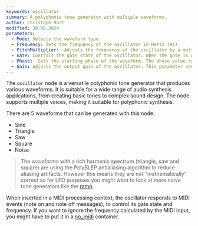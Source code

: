 ```yaml
---
keywords: oscillator
summary: A polyphonic tone generator with multiple waveforms.
author: Christoph Hart
modified: 30.05.2024
parameters: 
  - Mode: Selects the waveform type.
  - Frequency: Sets the frequency of the oscillator in Hertz (Hz).
  - PitchMultiplier:  Adjusts the frequency of the oscillator by a multiplier. This parameter allows for harmonically related frequencies or other musical intervals by multiplying the base frequency.
  - Gate: Controls the gate state of the oscillator. When the gate is on (value 1.0), the oscillator is active and produces sound. When the gate is off (value 0.0), the
  - Phase:  Sets the starting phase of the waveform. The phase value ranges from 0.0 to 1.0, representing a full cycle of the waveform.
  - Gain: Adjusts the output gain of the oscillator. This parameter controls the amplitude of the generated waveform, ranging from 0.0 (silent) to 1.0 (full volume).
---
```


The `oscillator` node is a versatile polyphonic tone generator that produces various waveforms. It is suitable for a wide range of audio synthesis applications, from creating basic tones to complex sound design. The node supports multiple voices, making it suitable for polyphonic synthesis.

There are 5 waveforms that can be generated with this node:

- Sine
- Triangle
- Saw
- Square
- Noise

> The waveforms with a rich harmonic spectrum (triangle, saw and square) are using the PolyBLEP antialiasing algorithm to reduce aliasing artifacts. However this means they are not "mathematically" correct so for LFO purposes you might want to look at more naive tone generators like the [ramp](/scriptnode/list/core/ramp).

When inserted in a MIDI processing context, the oscillator responds to MIDI events (note on and note off messages), to control its gate state and frequency. If you want to ignore the frequency calculated by the MIDI input, you might have to put it in a [no_midi](/scriptnode/list/container/no_midi) container.